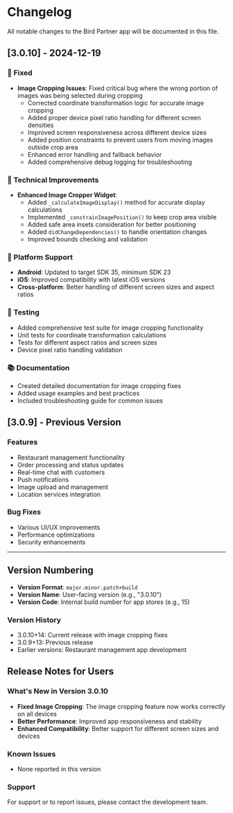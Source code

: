 # Changelog

All notable changes to the Bird Partner app will be documented in this file.

## [3.0.10] - 2024-12-19

### 🐛 Fixed
- **Image Cropping Issues**: Fixed critical bug where the wrong portion of images was being selected during cropping
  - Corrected coordinate transformation logic for accurate image cropping
  - Added proper device pixel ratio handling for different screen densities
  - Improved screen responsiveness across different device sizes
  - Added position constraints to prevent users from moving images outside crop area
  - Enhanced error handling and fallback behavior
  - Added comprehensive debug logging for troubleshooting

### 🔧 Technical Improvements
- **Enhanced Image Cropper Widget**:
  - Added `_calculateImageDisplay()` method for accurate display calculations
  - Implemented `_constrainImagePosition()` to keep crop area visible
  - Added safe area insets consideration for better positioning
  - Added `didChangeDependencies()` to handle orientation changes
  - Improved bounds checking and validation

### 📱 Platform Support
- **Android**: Updated to target SDK 35, minimum SDK 23
- **iOS**: Improved compatibility with latest iOS versions
- **Cross-platform**: Better handling of different screen sizes and aspect ratios

### 🧪 Testing
- Added comprehensive test suite for image cropping functionality
- Unit tests for coordinate transformation calculations
- Tests for different aspect ratios and screen sizes
- Device pixel ratio handling validation

### 📚 Documentation
- Created detailed documentation for image cropping fixes
- Added usage examples and best practices
- Included troubleshooting guide for common issues

## [3.0.9] - Previous Version

### Features
- Restaurant management functionality
- Order processing and status updates
- Real-time chat with customers
- Push notifications
- Image upload and management
- Location services integration

### Bug Fixes
- Various UI/UX improvements
- Performance optimizations
- Security enhancements

---

## Version Numbering

- **Version Format**: `major.minor.patch+build`
- **Version Name**: User-facing version (e.g., "3.0.10")
- **Version Code**: Internal build number for app stores (e.g., 15)

### Version History
- 3.0.10+14: Current release with image cropping fixes
- 3.0.9+13: Previous release
- Earlier versions: Restaurant management app development

## Release Notes for Users

### What's New in Version 3.0.10
- **Fixed Image Cropping**: The image cropping feature now works correctly on all devices
- **Better Performance**: Improved app responsiveness and stability
- **Enhanced Compatibility**: Better support for different screen sizes and devices

### Known Issues
- None reported in this version

### Support
For support or to report issues, please contact the development team. 